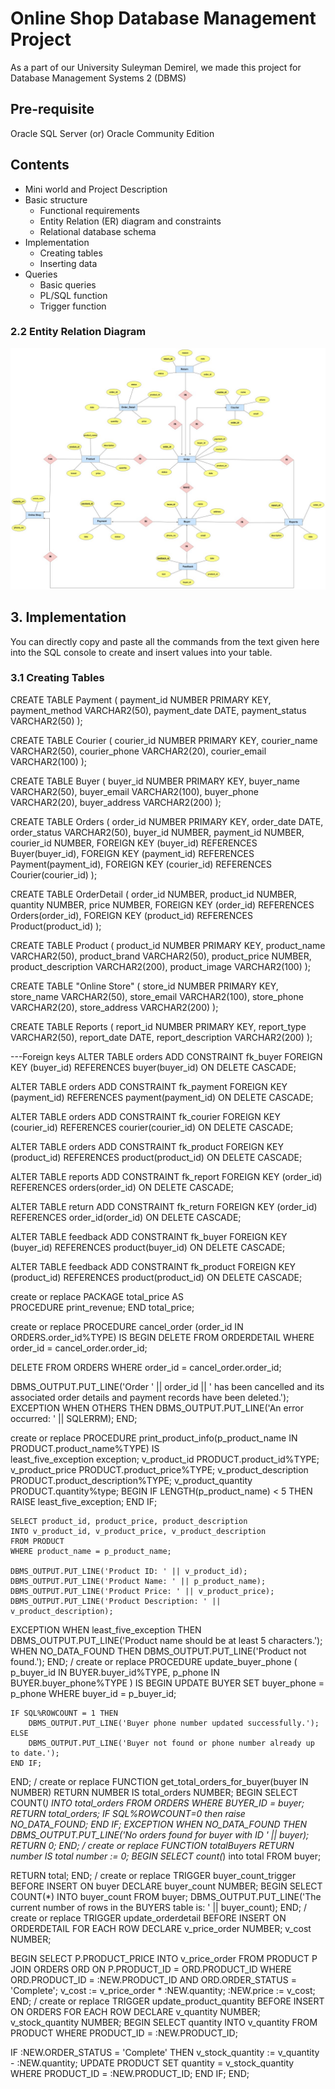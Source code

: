 
# Online Shop Database Management Project
As a part of our University Suleyman Demirel, we made this project for Database Management Systems 2 (DBMS)<br>

## Pre-requisite

Oracle SQL Server (or) Oracle Community Edition

## Contents

- Mini world and Project Description
- Basic structure
  - Functional requirements
  - Entity Relation (ER) diagram and constraints
  - Relational database schema
- Implementation
  - Creating tables
  - Inserting data
- Queries
  - Basic queries
  - PL/SQL function
  - Trigger function
  
 ### 2.2 Entity Relation Diagram
 ![Relational diagram](https://github.com/thevarp19/midterm_database_onlineShop/raw/main/ERD.jpg)
 
 ## 3. Implementation

You can directly copy and paste all the commands from the text given here into the SQL console to create and insert values into your table.


### 3.1 Creating Tables
 
 CREATE TABLE Payment (
  payment_id NUMBER PRIMARY KEY,
  payment_method VARCHAR2(50),
  payment_date DATE,
  payment_status VARCHAR2(50)
);

CREATE TABLE Courier (
  courier_id NUMBER PRIMARY KEY,
  courier_name VARCHAR2(50),
  courier_phone VARCHAR2(20),
  courier_email VARCHAR2(100)
);

CREATE TABLE Buyer (
  buyer_id NUMBER PRIMARY KEY,
  buyer_name VARCHAR2(50),
  buyer_email VARCHAR2(100),
  buyer_phone VARCHAR2(20),
  buyer_address VARCHAR2(200)
);

CREATE TABLE Orders (
  order_id NUMBER PRIMARY KEY,
  order_date DATE,
  order_status VARCHAR2(50),
  buyer_id NUMBER,
  payment_id NUMBER,
  courier_id NUMBER,
  FOREIGN KEY (buyer_id) REFERENCES Buyer(buyer_id),
  FOREIGN KEY (payment_id) REFERENCES Payment(payment_id),
  FOREIGN KEY (courier_id) REFERENCES Courier(courier_id)
);

CREATE TABLE OrderDetail (
  order_id NUMBER,
  product_id NUMBER,
  quantity NUMBER,
  price NUMBER,
  FOREIGN KEY (order_id) REFERENCES Orders(order_id),
  FOREIGN KEY (product_id) REFERENCES Product(product_id)
);

CREATE TABLE Product (
  product_id NUMBER PRIMARY KEY,
  product_name VARCHAR2(50),
  product_brand VARCHAR2(50),
  product_price NUMBER,
  product_description VARCHAR2(200),
  product_image VARCHAR2(100)
);

CREATE TABLE "Online Store" (
  store_id NUMBER PRIMARY KEY,
  store_name VARCHAR2(50),
  store_email VARCHAR2(100),
  store_phone VARCHAR2(20),
  store_address VARCHAR2(200)
);

CREATE TABLE Reports (
  report_id NUMBER PRIMARY KEY,
  report_type VARCHAR2(50),
  report_date DATE,
  report_description VARCHAR2(200)
);


---Foreign keys
ALTER TABLE orders
ADD CONSTRAINT fk_buyer
  FOREIGN KEY (buyer_id) REFERENCES buyer(buyer_id)
  ON DELETE CASCADE;

ALTER TABLE orders
ADD CONSTRAINT fk_payment
  FOREIGN KEY (payment_id) REFERENCES payment(payment_id)
  ON DELETE CASCADE;

ALTER TABLE orders
ADD CONSTRAINT fk_courier
  FOREIGN KEY (courier_id) REFERENCES courier(courier_id)
  ON DELETE CASCADE;

  ALTER TABLE orders
ADD CONSTRAINT fk_product
  FOREIGN KEY (product_id) REFERENCES product(product_id)
  ON DELETE CASCADE;

  ALTER TABLE reports
ADD CONSTRAINT fk_report
  FOREIGN KEY (order_id) REFERENCES orders(order_id)
  ON DELETE CASCADE;

  ALTER TABLE return
ADD CONSTRAINT fk_return
  FOREIGN KEY (order_id) REFERENCES order_id(order_id)
  ON DELETE CASCADE;

  ALTER TABLE feedback
ADD CONSTRAINT fk_buyer
  FOREIGN KEY (buyer_id) REFERENCES product(buyer_id)
  ON DELETE CASCADE;
  
  ALTER TABLE feedback
ADD CONSTRAINT fk_product
  FOREIGN KEY (product_id) REFERENCES product(product_id)
  ON DELETE CASCADE;



create or replace PACKAGE total_price AS    
    PROCEDURE print_revenue;
END total_price;


create or replace PROCEDURE cancel_order (order_id IN ORDERS.order_id%TYPE) 
IS
BEGIN
  DELETE FROM ORDERDETAIL WHERE order_id = cancel_order.order_id;
  
  DELETE FROM ORDERS WHERE order_id = cancel_order.order_id;
  
  DBMS_OUTPUT.PUT_LINE('Order ' || order_id || ' has been cancelled and its associated order details and payment records have been deleted.');
EXCEPTION
  WHEN OTHERS THEN
    DBMS_OUTPUT.PUT_LINE('An error occurred: ' || SQLERRM);
END;

create or replace PROCEDURE print_product_info(p_product_name IN PRODUCT.product_name%TYPE)
IS      
    least_five_exception exception;
    v_product_id PRODUCT.product_id%TYPE;
    v_product_price PRODUCT.product_price%TYPE;
    v_product_description PRODUCT.product_description%TYPE;
    v_product_quantity PRODUCT.quantity%type;
BEGIN
    IF LENGTH(p_product_name) < 5 THEN
        RAISE least_five_exception;
    END IF;
    
    SELECT product_id, product_price, product_description
    INTO v_product_id, v_product_price, v_product_description
    FROM PRODUCT
    WHERE product_name = p_product_name;
    
    DBMS_OUTPUT.PUT_LINE('Product ID: ' || v_product_id);
    DBMS_OUTPUT.PUT_LINE('Product Name: ' || p_product_name);
    DBMS_OUTPUT.PUT_LINE('Product Price: ' || v_product_price);
    DBMS_OUTPUT.PUT_LINE('Product Description: ' || v_product_description);
EXCEPTION
    WHEN least_five_exception THEN
         DBMS_OUTPUT.PUT_LINE('Product name should be at least 5 characters.');
    WHEN NO_DATA_FOUND THEN
        DBMS_OUTPUT.PUT_LINE('Product not found.');
END;
/
create or replace PROCEDURE update_buyer_phone (
    p_buyer_id IN BUYER.buyer_id%TYPE,
    p_phone IN BUYER.buyer_phone%TYPE
)
IS
BEGIN
    UPDATE BUYER
    SET buyer_phone = p_phone
    WHERE buyer_id = p_buyer_id;

    IF SQL%ROWCOUNT = 1 THEN
        DBMS_OUTPUT.PUT_LINE('Buyer phone number updated successfully.');
    ELSE
        DBMS_OUTPUT.PUT_LINE('Buyer not found or phone number already up to date.');
    END IF;
END;
/
create or replace FUNCTION get_total_orders_for_buyer(buyer IN NUMBER)
RETURN NUMBER
IS
  total_orders NUMBER;
BEGIN
  SELECT COUNT(*) INTO total_orders FROM ORDERS WHERE BUYER_ID = buyer;
  RETURN total_orders;
  IF SQL%ROWCOUNT=0 then
    raise NO_DATA_FOUND;
    END IF;
EXCEPTION
  WHEN NO_DATA_FOUND THEN
    DBMS_OUTPUT.PUT_LINE('No orders found for buyer with ID ' || buyer);
    RETURN 0;
END;
/
create or replace FUNCTION totalBuyers 
RETURN number IS 
   total number := 0; 
BEGIN 
   SELECT count(*) into total 
   FROM buyer; 
    
   RETURN total; 
END;
/
create or replace TRIGGER buyer_count_trigger
BEFORE INSERT ON buyer
DECLARE
  buyer_count NUMBER;
BEGIN
  SELECT COUNT(*) INTO buyer_count FROM buyer;
  DBMS_OUTPUT.PUT_LINE('The current number of rows in the BUYERS table is: ' || buyer_count);
END;
/
create or replace TRIGGER update_orderdetail 
BEFORE INSERT ON ORDERDETAIL 
FOR EACH ROW 
DECLARE 
v_price_order NUMBER;
v_cost NUMBER;

BEGIN
SELECT P.PRODUCT_PRICE INTO v_price_order FROM PRODUCT P
JOIN ORDERS ORD ON P.PRODUCT_ID = ORD.PRODUCT_ID 
WHERE ORD.PRODUCT_ID = :NEW.PRODUCT_ID AND ORD.ORDER_STATUS = 'Complete';
v_cost := v_price_order * :NEW.quantity;
:NEW.price := v_cost;
END;
/
create or replace TRIGGER update_product_quantity 
BEFORE INSERT ON ORDERS
FOR EACH ROW 
DECLARE 
  v_quantity NUMBER;
  v_stock_quantity NUMBER;
BEGIN
  SELECT quantity INTO v_quantity FROM PRODUCT
  WHERE PRODUCT_ID = :NEW.PRODUCT_ID;

  IF :NEW.ORDER_STATUS = 'Complete' THEN
    v_stock_quantity := v_quantity - :NEW.quantity;
    UPDATE PRODUCT
    SET quantity = v_stock_quantity
    WHERE PRODUCT_ID = :NEW.PRODUCT_ID;
  END IF;
END;
